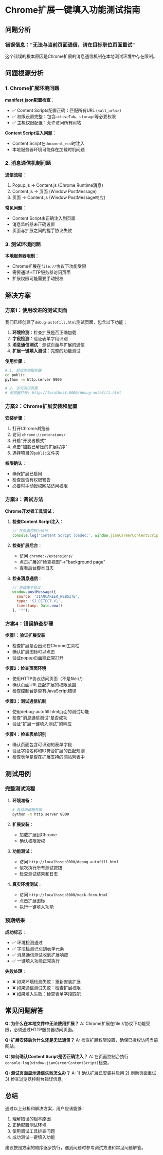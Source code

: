 # Chrome扩展一键填入功能测试指南

## 问题分析

### 错误信息："无法与当前页面通信，请在目标职位页面重试"

这个错误的根本原因是Chrome扩展的消息通信机制在本地测试环境中存在限制。

## 问题根源分析

### 1. Chrome扩展环境问题

**manifest.json配置检查**：
- ✅ Content Scripts配置正确：匹配所有URL (`<all_urls>`)
- ✅ 权限设置完整：包含`activeTab`、`storage`等必要权限
- ✅ 主机权限配置：允许访问所有网站

**Content Script注入问题**：
- Content Script在`document_end`时注入
- 本地服务器环境可能存在加载时机问题

### 2. 消息通信机制问题

**通信流程**：
1. Popup.js → Content.js (Chrome Runtime消息)
2. Content.js → 页面 (Window PostMessage)
3. 页面 → Content.js (Window PostMessage响应)

**常见问题**：
- Content Script未正确注入到页面
- 消息监听器未正确设置
- 页面与扩展之间的握手协议失败

### 3. 测试环境问题

**本地服务器限制**：
- Chrome扩展在`file://`协议下功能受限
- 需要通过HTTP服务器访问页面
- 扩展权限可能需要手动授权

## 解决方案

### 方案1：使用改进的测试页面

我们已经创建了`debug-autofill.html`测试页面，包含以下功能：

1. **环境检测**：检查扩展是否正确加载
2. **字段检测**：验证表单字段识别
3. **消息通信测试**：测试页面与扩展的通信
4. **扩展一键填入测试**：完整的功能测试

**使用步骤**：
```bash
# 1. 启动本地服务器
cd public
python -m http.server 8000

# 2. 访问测试页面
# 浏览器打开: http://localhost:8000/debug-autofill.html
```

### 方案2：Chrome扩展安装和配置

**安装步骤**：
1. 打开Chrome浏览器
2. 访问 `chrome://extensions/`
3. 开启"开发者模式"
4. 点击"加载已解压的扩展程序"
5. 选择项目的`public`文件夹

**权限确认**：
- 确保扩展已启用
- 检查是否有权限警告
- 必要时手动授权网站访问权限

### 方案3：调试方法

**Chrome开发者工具调试**：

1. **检查Content Script注入**：
   ```javascript
   // 在页面控制台执行
   console.log('Content Script loaded:', window.jianCareerContentScript);
   ```

2. **检查扩展后台**：
   - 访问 `chrome://extensions/`
   - 点击扩展的"检查视图"→"background page"
   - 查看后台脚本日志

3. **检查消息通信**：
   ```javascript
   // 测试握手协议
   window.postMessage({
     source: 'JIANCAREER_WEBSITE',
     type: 'SJ_DETECT_V1',
     timestamp: Date.now()
   }, '*');
   ```

### 方案4：错误排查步骤

**步骤1：验证扩展安装**
- 检查扩展是否出现在Chrome工具栏
- 确认扩展图标可以点击
- 验证popup页面能正常打开

**步骤2：检查页面环境**
- 使用HTTP协议访问页面（不是file://）
- 确认页面URL匹配扩展的权限范围
- 检查控制台是否有JavaScript错误

**步骤3：测试通信机制**
- 使用debug-autofill.html页面的测试功能
- 检查"消息通信测试"是否成功
- 验证"扩展一键填入测试"的响应

**步骤4：检查表单识别**
- 确认页面包含可识别的表单字段
- 验证字段名称和ID符合扩展的匹配规则
- 检查表单是否在扩展支持的网站列表中

## 测试用例

### 完整测试流程

1. **环境准备**：
   ```bash
   # 启动测试服务器
   python -m http.server 8000
   ```

2. **扩展安装**：
   - 加载扩展到Chrome
   - 确认权限授权

3. **功能测试**：
   - 访问 `http://localhost:8000/debug-autofill.html`
   - 依次执行所有测试按钮
   - 检查测试结果和日志

4. **真实环境测试**：
   - 访问 `http://localhost:8000/mock-form.html`
   - 点击扩展图标
   - 执行一键填入功能

### 预期结果

**成功标志**：
- ✅ 环境检测通过
- ✅ 字段检测识别到表单元素
- ✅ 消息通信测试收到扩展响应
- ✅ 一键填入功能正常执行

**失败处理**：
- ❌ 如果环境检测失败：重新安装扩展
- ❌ 如果通信测试失败：检查扩展权限
- ❌ 如果填入失败：检查表单字段匹配

## 常见问题解答

**Q: 为什么在本地文件中无法使用扩展？**
A: Chrome扩展在file://协议下功能受限，必须通过HTTP服务器访问页面。

**Q: 扩展安装后为什么还是无法通信？**
A: 检查扩展权限设置，确保已授权访问当前网站。

**Q: 如何确认Content Script是否正确注入？**
A: 在页面控制台执行`console.log(window.jianCareerContentScript)`检查。

**Q: 测试页面显示通信失败怎么办？**
A: 1) 确认扩展已安装并启用 2) 刷新页面重试 3) 检查浏览器控制台错误信息。

## 总结

通过以上分析和解决方案，用户应该能够：
1. 理解错误的根本原因
2. 正确配置测试环境
3. 使用调试工具排查问题
4. 成功测试一键填入功能

建议按照方案的顺序逐步执行，遇到问题时参考调试方法和常见问题解答。